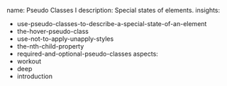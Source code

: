 name: Pseudo Classes I
description: Special states of elements.
insights:
  - use-pseudo-classes-to-describe-a-special-state-of-an-element
  - the-hover-pseudo-class
  - use-not-to-apply-unapply-styles
  - the-nth-child-property
  - required-and-optional-pseudo-classes
aspects:
  - workout
  - deep
  - introduction
